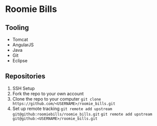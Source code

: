 # Roomie Bills

## Tooling
- Tomcat
- AngularJS
- Java
- Git
- Eclipse

## Repositories
1. SSH Setup
2. Fork the repo to your own account
3. Clone the repo to your computer
`git clone https://github.com/<USERNAME>/roomie_bills.git`
4. Set up remote tracking
`git remote add upstream git@github:roomiebills/roomie_bills.git`
`git remote add upstream git@github:<USERNAME>/roomie_bills.git`


